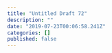 ```yaml
---
title: "Untitled Draft 72"
description: ""
date: "2019-07-23T00:06:58.241Z"
categories: []
published: false
---
```



